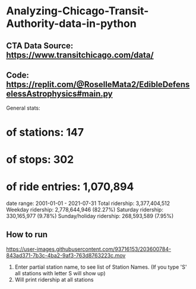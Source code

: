 # Analyzing-Chicago-Transit-Authority-data-in-python

## CTA Data Source: https://www.transitchicago.com/data/
## Code: https://replit.com/@RoselleMata2/EdibleDefenselessAstrophysics#main.py

General stats:
  # of stations: 147
  # of stops: 302
  # of ride entries: 1,070,894
  date range: 2001-01-01 - 2021-07-31
  Total ridership: 3,377,404,512
  Weekday ridership: 2,778,644,946 (82.27%)
  Saturday ridership: 330,165,977 (9.78%)
  Sunday/holiday ridership: 268,593,589 (7.95%)

## How to run
https://user-images.githubusercontent.com/93716153/203600784-843ad371-7b3c-4ba2-9af3-763d8763223c.mov


1. Enter partial station name, to see list of Station Names. (If you type 'S' all stations with letter S will show up)
2. Will print ridership at all stations 
